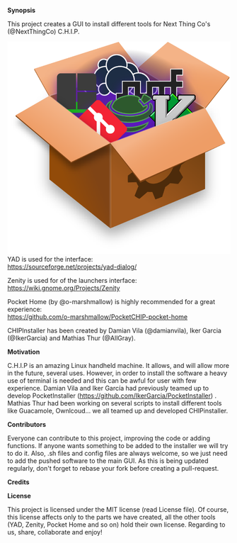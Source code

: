**Synopsis** 		
		
This project creates a GUI to install different tools for Next Thing Co's (@NextThingCo) C.H.I.P.		
		
![Image](https://github.com/AllGray/CHIPinstaller/blob/master/logo.png) 
YAD is used for the interface:		
https://sourceforge.net/projects/yad-dialog/ 		
		
Zenity is used for of the launchers interface: 		
https://wiki.gnome.org/Projects/Zenity 		
 		
Pocket Home (by @o-marshmallow) is highly recommended for a great experience: 		
https://github.com/o-marshmallow/PocketCHIP-pocket-home 		
		
CHIPInstaller has been created by Damian Vila (@damianvila), Iker Garcia (@IkerGarcia) and Mathias Thur (@AllGray). 		
 		
**Motivation** 		
		
C.H.I.P is an amazing Linux handheld machine. It allows, and will allow more in the future, several uses. However, in order to install the software a heavy use of terminal is needed and this can be awful for user with few experience. Damian Vila and Iker García had previously teamed up to develop PocketInstaller (https://github.com/IkerGarcia/PocketInstaller) . Mathias Thur had been working on several scripts to install different tools like Guacamole, Ownlcoud... we all teamed up and developed CHIPinstaller.		
 		
**Contributors** 		
		
Everyone can contribute to this project, improving the code or adding functions. If anyone wants something to be added to the installer we will try to do it. Also, .sh files and config files are always welcome, so we just need to add the pushed software to the main GUI. As this is being updated regularly, don't forget to rebase your fork before creating a pull-request. 		
 
**Credits**		
		
**License** 		
		
This project is licensed under the MIT license (read License file). Of course, this license affects only to the parts we have created, all the other tools (YAD, Zenity, Pocket Home and so on) hold their own license. Regarding to us, share, collaborate and enjoy!		

